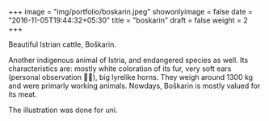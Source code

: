 +++
image = "img/portfolio/boskarin.jpeg"
showonlyimage = false
date = "2016-11-05T19:44:32+05:30"
title = "boskarin"
draft = false
weight = 2
+++

Beautiful Istrian cattle, Boškarin.
<!--more-->

Another indigenous animal of Istria, and endangered species as well. Its characteristics are: mostly white coloration of its fur, very soft ears (personal observation 🙈🙉), big lyrelike horns. They weigh around 1300 kg and were primarly working animals. Nowdays, Boškarin is mostly valued for its meat.

The illustration was done for uni.

